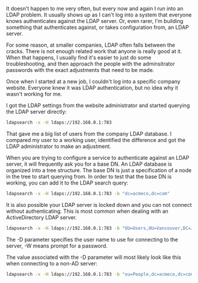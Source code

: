 It doesn't happen to me very often, but every now and again I run into an LDAP
problem. It usually shows up as I can't log into a system that everyone knows
authenticates against the LDAP server. Or, even rarer, I'm building something
that authenticates against, or takes configuration from, an LDAP server.

For some reason, at smaller companies, LDAP often falls between the cracks.
There is not enough related work that anyone is really good at it. When that
happens, I usually find it's easier to just do some troubleshooting, and then
approach the people with the adminsitrator passwords with the exact adjustments
that need to be made.

Once when I started at a new job, I couldn't log into a specific company
website. Everyone knew it was LDAP authentication, but no idea why it wasn't
working for me.

I got the LDAP settings from the website administrator and started querying the
LDAP server directly:

```sh
ldapsearch -x -H ldaps://192.168.0.1:783
```

That gave me a big list of users from the company LDAP database. I compared my
user to a working user, identified the difference and got the LDAP
administrator to make an adjustment.

When you are trying to configure a service to authenticate against an LDAP
server, it will frequently ask you for a base DN. An LDAP database is organized
into a tree structure. The base DN is just a specification of a node in the
tree to start querying from. In order to test that the base DN is working, you
can add it to the LDAP search query:

```sh
ldapsearch -x -H ldaps://192.168.0.1:783 -b "dc=acmeco,dc=com"
```

It is also possible your LDAP server is locked down and you can not connect
without authenticating. This is most common when dealing with an
ActiveDirectory LDAP server.

```sh
ldapsearch -x -H ldaps://192.168.0.1:783 -b "OU=Users,OU=Vancouver,DC=Jokers,DC=com" -Duser@joker.com -W
```

The -D parameter specifies the user name to use for connecting to the server,
-W means prompt for a password.

The value associated with the -D parameter will most likely look like this when
connecting to a non-AD server:

```sh
ldapsearch -x -H ldaps://192.168.0.1:783 -b "ou=People,dc=acmeco,dc=com" -D"uid=tk,ou=People,dc=acmeco,dc=com" -W
```

